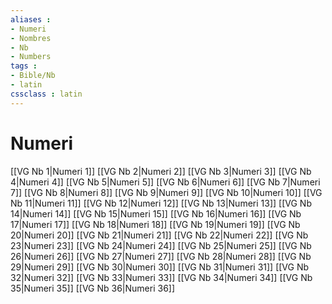 ```yaml
---
aliases : 
- Numeri
- Nombres
- Nb
- Numbers
tags : 
- Bible/Nb
- latin
cssclass : latin
---
```


# Numeri

[[VG Nb 1|Numeri 1]]
[[VG Nb 2|Numeri 2]]
[[VG Nb 3|Numeri 3]]
[[VG Nb 4|Numeri 4]]
[[VG Nb 5|Numeri 5]]
[[VG Nb 6|Numeri 6]]
[[VG Nb 7|Numeri 7]]
[[VG Nb 8|Numeri 8]]
[[VG Nb 9|Numeri 9]]
[[VG Nb 10|Numeri 10]]
[[VG Nb 11|Numeri 11]]
[[VG Nb 12|Numeri 12]]
[[VG Nb 13|Numeri 13]]
[[VG Nb 14|Numeri 14]]
[[VG Nb 15|Numeri 15]]
[[VG Nb 16|Numeri 16]]
[[VG Nb 17|Numeri 17]]
[[VG Nb 18|Numeri 18]]
[[VG Nb 19|Numeri 19]]
[[VG Nb 20|Numeri 20]]
[[VG Nb 21|Numeri 21]]
[[VG Nb 22|Numeri 22]]
[[VG Nb 23|Numeri 23]]
[[VG Nb 24|Numeri 24]]
[[VG Nb 25|Numeri 25]]
[[VG Nb 26|Numeri 26]]
[[VG Nb 27|Numeri 27]]
[[VG Nb 28|Numeri 28]]
[[VG Nb 29|Numeri 29]]
[[VG Nb 30|Numeri 30]]
[[VG Nb 31|Numeri 31]]
[[VG Nb 32|Numeri 32]]
[[VG Nb 33|Numeri 33]]
[[VG Nb 34|Numeri 34]]
[[VG Nb 35|Numeri 35]]
[[VG Nb 36|Numeri 36]]
